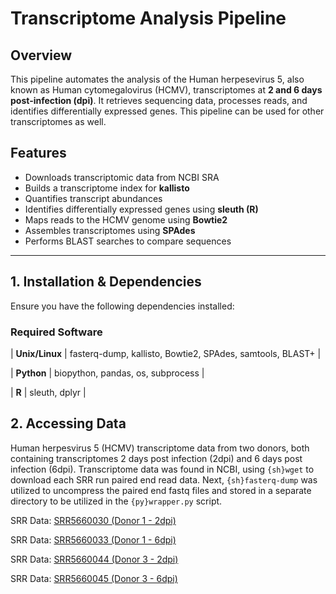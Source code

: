 # Transcriptome Analysis Pipeline

## Overview
This pipeline automates the analysis of the Human herpesevirus 5, also known as Human cytomegalovirus (HCMV), transcriptomes at **2 and 6 days post-infection (dpi)**. It retrieves sequencing data, processes reads, and identifies differentially expressed genes. This pipeline can be used for other transcriptomes as well.

## Features
- Downloads transcriptomic data from NCBI SRA
- Builds a transcriptome index for **kallisto**
- Quantifies transcript abundances
- Identifies differentially expressed genes using **sleuth (R)**
- Maps reads to the HCMV genome using **Bowtie2**
- Assembles transcriptomes using **SPAdes**
- Performs BLAST searches to compare sequences

---

## **1. Installation & Dependencies**
Ensure you have the following dependencies installed:

### **Required Software**

| **Unix/Linux** | fasterq-dump, kallisto, Bowtie2, SPAdes, samtools, BLAST+ |

| **Python**    | biopython, pandas, os, subprocess | 

| **R** | sleuth, dplyr  |

## **2. Accessing Data**
Human herpesvirus 5 (HCMV) transcriptome data from two donors, both containing transcriptomes 2 days post infection (2dpi) and 6 days post infection (6dpi). Transcriptome data was found in NCBI, using ```{sh}wget``` to download each SRR run paired end read data. Next, ```{sh}fasterq-dump``` was utilized to uncompress the paired end fastq files and stored in a separate directory to be utilized in the ```{py}wrapper.py``` script.

SRR Data: [SRR5660030 (Donor 1 - 2dpi)](https://trace.ncbi.nlm.nih.gov/Traces/?view=run_browser&acc=SRR5660030&display=data-access)

SRR Data: [SRR5660033 (Donor 1 - 6dpi)](https://trace.ncbi.nlm.nih.gov/Traces/?view=run_browser&acc=SRR5660033&display=data_access)

SRR Data: [SRR5660044 (Donor 3 - 2dpi)](https://trace.ncbi.nlm.nih.gov/Traces/?view=run_browser&acc=SRR5660044&display=data-access)

SRR Data: [SRR5660045 (Donor 3 - 6dpi)](https://trace.ncbi.nlm.nih.gov/Traces/?view=run_browser&acc=SRR5660045&display=data-access)
